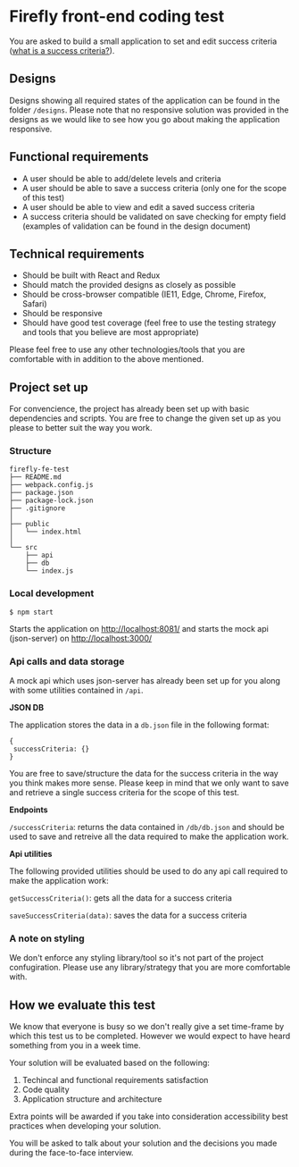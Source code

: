 # Firefly front-end coding test

You are asked to build a small application to set and edit success criteria ([what is a success criteria?](https://www.theschoolrun.com/what-is-a-success-criteria)).

## Designs

Designs showing all required states of the application can be found in the folder `/designs`. Please note that no responsive solution was provided in the designs as we would like to see how you go about making the application responsive.

## Functional requirements

- A user should be able to add/delete levels and criteria
- A user should be able to save a success criteria (only one for the scope of this test)
- A user should be able to view and edit a saved success criteria
- A success criteria should be validated on save checking for empty field (examples of validation can be found in the design document)

## Technical requirements

- Should be built with React and Redux 
- Should match the provided designs as closely as possible
- Should be cross-browser compatible (IE11, Edge, Chrome, Firefox, Safari)
- Should be responsive
- Should have good test coverage (feel free to use the testing strategy and tools that you believe are most appropriate)

Please feel free to use any other technologies/tools that you are comfortable with in addition to the above mentioned.

## Project set up

For convencience, the project has already been set up with basic dependencies and scripts. You are free to change the given set up as you please to better suit the way you work.

### Structure

```
firefly-fe-test
├── README.md
├── webpack.config.js
├── package.json
├── package-lock.json
├── .gitignore
│ 
├── public
│   └── index.html
│ 
└── src
    ├── api
    ├── db
    └── index.js
```

### Local development

`$ npm start`

Starts the application on [http://localhost:8081/](http://localhost:8081/) and starts the mock api (json-server) on [http://localhost:3000/](http://localhost:3000/)

### Api calls and data storage

A mock api which uses json-server has already been set up for you along with some utilities contained in `/api`. 

**JSON DB**

The application stores the data in a `db.json` file in the following format:

```
{
 successCriteria: {}
}
```

You are free to save/structure the data for the success criteria in the way you think makes more sense. Please keep in mind that we only want to save and retrieve a single success criteria for the scope of this test.

**Endpoints**

`/successCriteria`: returns the data contained in `/db/db.json` and should be used to save and retreive all the data required to make the application work.

**Api utilities**

The following provided utilities should be used to do any api call required to make the application work:

`getSuccessCriteria()`: gets all the data for a success criteria

`saveSuccessCriteria(data)`: saves the data for a success criteria


### A note on styling

We don't enforce any styling library/tool so it's not part of the project confugiration. Please use any library/strategy that you are more comfortable with.


## How we evaluate this test

We know that everyone is busy so we don't really give a set time-frame by which this test us to be completed. However we would expect to have heard something from you in a week time.

Your solution will be evaluated based on the following:

1. Techincal and functional requirements satisfaction
2. Code quality
3. Application structure and architecture

Extra points will be awarded if you take into consideration accessibility best practices when developing your solution.

You will be asked to talk about your solution and the decisions you made during the face-to-face interview.
